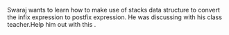 
Swaraj wants to learn how to make use of stacks data structure to convert the infix expression to postfix expression. He was discussing with his class teacher.Help him out with this .
